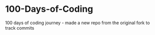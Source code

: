 # 100-Days-of-Coding
100 days of coding journey - made a new repo from the original fork to track commits
